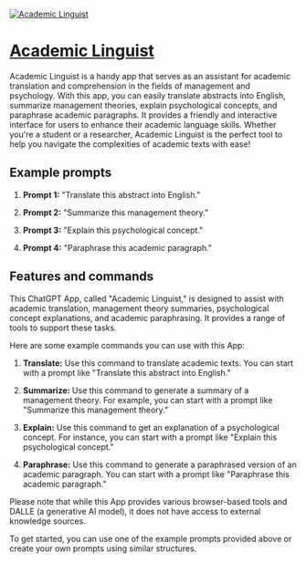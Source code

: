 [![Academic Linguist](https://files.oaiusercontent.com/file-uZ6EImiOkrUm6zrvRXiiLlU1?se=2123-10-16T02%3A17%3A34Z&sp=r&sv=2021-08-06&sr=b&rscc=max-age%3D31536000%2C%20immutable&rscd=attachment%3B%20filename%3D6d72740e-794d-400b-b423-8d85aa1293a6.png&sig=K/VGL1cbe431sP9IqSztBUQRJyko40jcstNWrS5dXgM%3D)](https://chat.openai.com/g/g-9KooP6C22-academic-linguist)

# [Academic Linguist](https://chat.openai.com/g/g-9KooP6C22-academic-linguist)

Academic Linguist is a handy app that serves as an assistant for academic translation and comprehension in the fields of management and psychology. With this app, you can easily translate abstracts into English, summarize management theories, explain psychological concepts, and paraphrase academic paragraphs. It provides a friendly and interactive interface for users to enhance their academic language skills. Whether you're a student or a researcher, Academic Linguist is the perfect tool to help you navigate the complexities of academic texts with ease!

## Example prompts

1. **Prompt 1:** "Translate this abstract into English."

2. **Prompt 2:** "Summarize this management theory."

3. **Prompt 3:** "Explain this psychological concept."

4. **Prompt 4:** "Paraphrase this academic paragraph."

## Features and commands

This ChatGPT App, called "Academic Linguist," is designed to assist with academic translation, management theory summaries, psychological concept explanations, and academic paraphrasing. It provides a range of tools to support these tasks.

Here are some example commands you can use with this App:

1. **Translate:** Use this command to translate academic texts. You can start with a prompt like "Translate this abstract into English."

2. **Summarize:** Use this command to generate a summary of a management theory. For example, you can start with a prompt like "Summarize this management theory."

3. **Explain:** Use this command to get an explanation of a psychological concept. For instance, you can start with a prompt like "Explain this psychological concept."

4. **Paraphrase:** Use this command to generate a paraphrased version of an academic paragraph. You can start with a prompt like "Paraphrase this academic paragraph."

Please note that while this App provides various browser-based tools and DALLE (a generative AI model), it does not have access to external knowledge sources.

To get started, you can use one of the example prompts provided above or create your own prompts using similar structures.